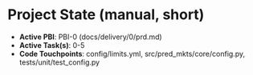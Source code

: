 # Project State (manual, short)
- **Active PBI**: PBI-0 (docs/delivery/0/prd.md)
- **Active Task(s)**: 0-5
- **Code Touchpoints**: config/limits.yml, src/pred_mkts/core/config.py, tests/unit/test_config.py
